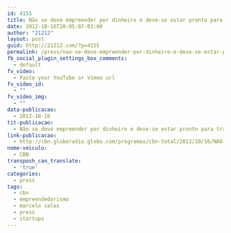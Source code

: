 ```yaml
---
id: 4155
title: Não se deve empreender por dinheiro e deve-se estar pronto para trabalhar muito
date: 2012-10-16T20:05:07-03:00
author: "21212"
layout: post
guid: http://21212.com/?p=4155
permalink: /press/nao-se-deve-empreender-por-dinheiro-e-deve-se-estar-pronto-para-trabalhar-muito/
fb_social_plugin_settings_box_comments:
  - default
fv_video:
  - Paste your YouTube or Vimeo url
fv_video_id:
  - ""
fv_video_img:
  - ""
data-publicacao:
  - 2012-10-16
tit-publicacao:
  - Não se deve empreender por dinheiro e deve-se estar pronto para trabalhar muito
link-publicacao:
  - http://cbn.globoradio.globo.com/programas/cbn-total/2012/10/16/NAO-SE-DEVE-EMPREENDER-POR-DINHEIRO-E-DEVE-SE-ESTAR-PRONTO-PARA-TRABALHAR-MUITO.htm
nome-veiculo:
  - CBN
transposh_can_translate:
  - 'true'
categories:
  - press
tags:
  - cbn
  - empreendedorismo
  - marcelo sales
  - press
  - startups
---
```

